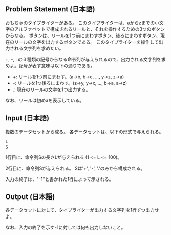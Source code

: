 Problem Statement (日本語)
--
おもちゃのタイプライターがある。
このタイプライターは、aからzまでの小文字のアルファベットで構成されるリールと、それを操作するための3つのボタンからなる。
ボタンは、リールを1つ前にまわすボタン、後ろにまわすボタン、現在のリールの文字を出力するボタンである。
このタイプライターを操作して出力される文字列を求めたい。

+, -, . の３種類の記号からなる命令列が与えられるので、出力される文字列を求めよ。記号が表す意味は以下の通りである。
* +: リールを1つ前にまわす。(a->b, b->c, ..., y->z, z->a)
* -: リールを1つ後ろにまわす。(z->y, y->x, ..., b->a, a->z)
* .: 現在のリールの文字を1つ出力する。

なお、リールは初めaを表示している。

Input (日本語)
--
複数のデータセットから成る。
各データセットは、以下の形式で与えられる。

<pre>
L
S
</pre>

1行目に、命令列Sの長さLが与えられる (1 <= L <= 100)。

2行目に、命令列Sが与えられる。
Sは'+', '-', '.'のみから構成される。

入力の終了は、"-1"と書かれた1行によって示される。

Output (日本語)
--
各データセットに対して、タイプライターが出力する文字列を1行ずつ出力せよ。

なお、入力の終了を示す-1に対しては何も出力しないこと。
